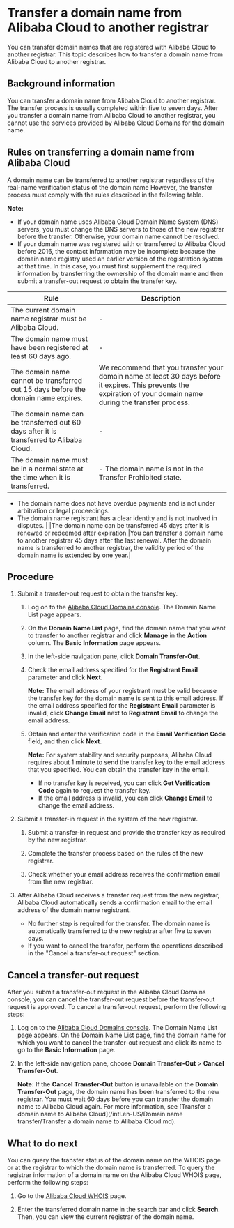 # Transfer a domain name from Alibaba Cloud to another registrar

You can transfer domain names that are registered with Alibaba Cloud to another registrar. This topic describes how to transfer a domain name from Alibaba Cloud to another registrar.

## Background information

You can transfer a domain name from Alibaba Cloud to another registrar. The transfer process is usually completed within five to seven days. After you transfer a domain name from Alibaba Cloud to another registrar, you cannot use the services provided by Alibaba Cloud Domains for the domain name.

## Rules on transferring a domain name from Alibaba Cloud

A domain name can be transferred to another registrar regardless of the real-name verification status of the domain name However, the transfer process must comply with the rules described in the following table.

**Note:**

-   If your domain name uses Alibaba Cloud Domain Name System \(DNS\) servers, you must change the DNS servers to those of the new registrar before the transfer. Otherwise, your domain name cannot be resolved.
-   If your domain name was registered with or transferred to Alibaba Cloud before 2016, the contact information may be incomplete because the domain name registry used an earlier version of the registration system at that time. In this case, you must first supplement the required information by transferring the ownership of the domain name and then submit a transfer-out request to obtain the transfer key.

|Rule|Description|
|----|-----------|
|The current domain name registrar must be Alibaba Cloud.|-|
|The domain name must have been registered at least 60 days ago.|-|
|The domain name cannot be transferred out 15 days before the domain name expires.|We recommend that you transfer your domain name at least 30 days before it expires. This prevents the expiration of your domain name during the transfer process.|
|The domain name can be transferred out 60 days after it is transferred to Alibaba Cloud.|-|
|The domain name must be in a normal state at the time when it is transferred.|-   The domain name is not in the Transfer Prohibited state.
-   The domain name does not have overdue payments and is not under arbitration or legal proceedings.
-   The domain name registrant has a clear identity and is not involved in disputes. |
|The domain name can be transferred 45 days after it is renewed or redeemed after expiration.|You can transfer a domain name to another registrar 45 days after the last renewal. After the domain name is transferred to another registrar, the validity period of the domain name is extended by one year.|

## Procedure

1.  Submit a transfer-out request to obtain the transfer key.

    1.  Log on to the [Alibaba Cloud Domains console](https://dc.console.aliyun.com). The Domain Name List page appears.

    2.  On the **Domain Name List** page, find the domain name that you want to transfer to another registrar and click **Manage** in the **Action** column. The **Basic Information** page appears.

    3.  In the left-side navigation pane, click **Domain Transfer-Out**.

    4.  Check the email address specified for the **Registrant Email** parameter and click **Next**.

        **Note:** The email address of your registrant must be valid because the transfer key for the domain name is sent to this email address. If the email address specified for the **Registrant Email** parameter is invalid, click **Change Email** next to **Registrant Email** to change the email address.

    5.  Obtain and enter the verification code in the **Email Verification Code** field, and then click **Next**.

        **Note:** For system stability and security purposes, Alibaba Cloud requires about 1 minute to send the transfer key to the email address that you specified. You can obtain the transfer key in the email.

        -   If no transfer key is received, you can click **Get Verification Code** again to request the transfer key.
        -   If the email address is invalid, you can click **Change Email** to change the email address.
2.  Submit a transfer-in request in the system of the new registrar.

    1.  Submit a transfer-in request and provide the transfer key as required by the new registrar.

    2.  Complete the transfer process based on the rules of the new registrar.

    3.  Check whether your email address receives the confirmation email from the new registrar.

3.  After Alibaba Cloud receives a transfer request from the new registrar, Alibaba Cloud automatically sends a confirmation email to the email address of the domain name registrant.

    -   No further step is required for the transfer. The domain name is automatically transferred to the new registrar after five to seven days.
    -   If you want to cancel the transfer, perform the operations described in the "Cancel a transfer-out request" section.

## Cancel a transfer-out request

After you submit a transfer-out request in the Alibaba Cloud Domains console, you can cancel the transfer-out request before the transfer-out request is approved. To cancel a transfer-out request, perform the following steps:

1.  Log on to the [Alibaba Cloud Domains console](https://dc.console.aliyun.com). The Domain Name List page appears. On the Domain Name List page, find the domain name for which you want to cancel the transfer-out request and click its name to go to the **Basic Information** page.

2.  In the left-side navigation pane, choose **Domain Transfer-Out** \> **Cancel Transfer-Out**.

    **Note:** If the **Cancel Transfer-Out** button is unavailable on the **Domain Transfer-Out** page, the domain name has been transferred to the new registrar. You must wait 60 days before you can transfer the domain name to Alibaba Cloud again. For more information, see [Transfer a domain name to Alibaba Cloud](/intl.en-US/Domain name transfer/Transfer a domain name to Alibaba Cloud.md).


## What to do next

You can query the transfer status of the domain name on the WHOIS page or at the registrar to which the domain name is transferred. To query the registrar information of a domain name on the Alibaba Cloud WHOIS page, perform the following steps:

1.  Go to the [Alibaba Cloud WHOIS](https://www.alibabacloud.com/zh/whois) page.

2.  Enter the transferred domain name in the search bar and click **Search**. Then, you can view the current registrar of the domain name.


